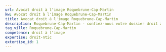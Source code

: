 ```yaml
---
url: Avocat droit à l'image Roquebrune-Cap-Martin
kw: Avocat droit à l'image Roquebrune-Cap-Martin
title: Avocat droit à l'image Roquebrune-Cap-Martin
description: Roquebrune-Cap-Martin - confiez-nous votre dossier droit à l'image
tag_ville: Roquebrune-Cap-Martin
competence: droit à l'image
expertise: droit-ntic
extertise_id: 1
---
```

